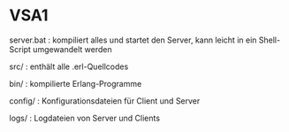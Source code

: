 VSA1
====

server.bat : kompiliert alles und startet den Server, kann leicht in ein Shell-Script umgewandelt werden

src/ : enthält alle .erl-Quellcodes

bin/ : kompilierte Erlang-Programme

config/ : Konfigurationsdateien für Client und Server

logs/ : Logdateien von Server und Clients